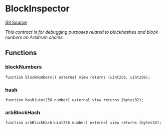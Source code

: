 # BlockInspector
[Git Source](https://github.com//PermissionlessGames/degen-casino/blob/f4fc748b1732414b147ac1fb4dbe8f680b6484bd/src/BlockInspector.sol)

*This contract is for debugging purposes related to blockhashes and block nunbers on Arbitrum chains.*


## Functions
### blockNumbers


```solidity
function blockNumbers() external view returns (uint256, uint256);
```

### hash


```solidity
function hash(uint256 number) external view returns (bytes32);
```

### arbBlockHash


```solidity
function arbBlockHash(uint256 number) external view returns (bytes32);
```

